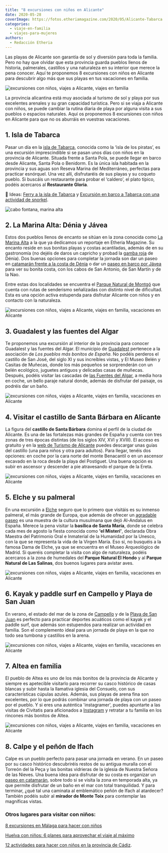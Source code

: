 ```yaml
---
title: "8 excursiones con niños en Alicante"
date: 2020-05-28
coverImage: https://fotos.etheriamagazine.com/2020/05/Alicante-Tabarca.jpg
categories: 
  - viaje-en-familia
  - viajes-para-mujeres
authors: 
  - Redacción Etheria
---
```


Las playas de Alicante son garantía de sol y diversión para toda la familia. Pero no hay que olvidar que esta provincia guarda pueblos llenos de historia, palmerales, castillos y una naturaleza en su interior que merece la pena conocer. Aquí te proponemos 8 excursiones con niños en Alicante para descubrir algo más que sus playas en tus vacaciones en familia.

![excursiones con niños, viajes a Alicante, viajes en familia](https://fotos.etheriamagazine.com/2020/05/Alicante-Tabarca.jpg "Isla de Tabarca.")

La provincia alicantina está muy asociada al turismo de sol y playa por sus excelentes 
arenales y su gran capacidad turística. Pero si se viaja a Alicante con niños, se puede 
cambiar la rutina diaria de playa por alguna visita a sus pueblos o espacios naturales. 
Aquí os proponemos 8 excursiones con niños en Alicante para que no os aburráis en 
vuestras vacaciones. 

## 1\. Isla de Tabarca

Pasar un día en la [isla de 
Tabarca](https://www.civitatis.com/es/santa-pola/excursion-tabarca-snorkel/?aid=10211), 
conocida como la ‘isla de los piratas’, es una excursión imprescindible si se pasan unos 
días con niños en la provincia de Alicante. Situada frente a Santa Pola, se puede llegar 
en barco desde Alicante, Santa Pola o Benidorm. Es la única isla habitada en la 
provincia y sus aguas son Reseva Marina del Mediterráneo, perfectas para practicar 
esnórquel. Una vez allí, disfrutaréis de sus playas y su coqueto pueblo. Si buscáis un 
restaurante para probar el ‘caldero’, el plato típico, podéis acercaros al **Restaurante 
Gloria**. 

📌 Ideas: [Ferry a la isla de 
Tabarca](https://www.civitatis.com/es/alicante/ferry-isla-tabarca/?aid=10211) y [Excursión 
en barco a Tabarca con una actividad de 
snorkel](https://www.civitatis.com/es/santa-pola/excursion-tabarca-snorkel/?aid=10211). 

![cabo fontana, marina alta](https://fotos.etheriamagazine.com/2019/08/viaje-denia-javea-Cabo-de-la-fontana.jpg "Cabo de la Fontana (Jávea). ©M.E.")

## 2\. La Marina Alta: Dénia y Jávea

Estos dos pueblos llenos de encanto se sitúan en la zona conocida como [La Marina 
Alta](http://etheriamagazine.com/2019/09/17/que-hacer-donde-comer-con-amigas-denia-javea/) 
a la que ya dedicamos un reportaje en Etheria Magazine. Su encanto reside en sus bonitas 
playas y costas acantiladas, además de en su gastronomía (no dejéis de daros un capricho 
y probad la [gamba 
roja](http://etheriamagazine.com/2019/07/02/mejores-restaurantes-gamba-roja-blanca-palamos-cambrils-valencia-almeria-huelva/) 
de Dénia). Dos buenas opciones para completar la jornada son dar un paseo en [catamarán 
frente a la costa de 
Dénia](https://www.civitatis.com/es/denia/paseo-catamaran-denia/?aid=10211) o dar un [paseo 
en barco por Jávea](https://www.civitatis.com/es/javea/paseo-barco-javea/?aid=10211) 
para ver su bonita costa, con los cabos de San Antonio, de San Martín y de la Nao. 

Entre estas dos localidades se encuentra el [Parque Natural de 
Montgó](http://www.denia.net/parque-natural-montgo) que cuenta con rutas de senderismo 
señalizadas con distinto nivel de dificultad. Esta es una opción activa estupenda para 
disfrutar Alicante con niños y en contacto con la naturaleza. 

![excursiones con niños, viajes a Alicante, viajes en familia, vacaciones en Alicante](https://fotos.etheriamagazine.com/2020/05/Alicante-Guadalest.jpg "Guadalest.")

## 3\. Guadalest y las fuentes del Algar

Te proponemos una excursión al interior de la provincia para conocer Guadalest y las 
fuentes del Algar. El municipio de [Guadalest](https://guadalest.es) pertenece a la 
asociación de _Los pueblos más bonitos de España_. No podéis perderos el castillo de San 
José, del siglo XI y sus increíbles vistas, y El Museo Belén y Casitas de Muñecas, donde 
los más pequeños se sorprenderán con un belén ecológico, juguetes antiguos y delicadas 
casas de muñecas. Después, podéis visitar las cascadas de [las Fuentes del 
Algar](https://lasfuentesdelalgar.com/info_general/), a media hora en coche, un bello 
paraje natural donde, además de disfrutar del paisaje, os podréis dar un baño. 

![excursiones con niños, viajes a Alicante, viajes en familia, vacaciones en Alicante](https://fotos.etheriamagazine.com/2020/05/Alicante-castillo.jpg "Castillo de Santa Bárbara desde el Puerto Deportivo de Alicante.")

## 4\. Visitar el castillo de Santa Bárbara en Alicante

La figura del **castillo de Santa Bárbara** domina el perfil de la ciudad de Alicante. 
Es una de las fortalezas más grandes de España y cuenta con tres zonas de tres épocas 
distintas (de los siglos XIV, XVI y XVIII). El acceso es gratuito y en la [web de 
Turismo de Alicante](https://www.alicanteturismo.com/castillo-de-santa-barbara/) puedes 
descargar unas guías del castillo (una para niños y otra para adultos). Para llegar, 
tenéis dos opciones: en coche por la cara norte del monte Benacantil o en un ascensor 
excavado en la roca desde la playa del Postiguet. Una buena opción es subir en ascensor 
y descender a pie atravesando el parque de la Ereta. 

![excursiones con niños, viajes a Alicante, viajes en familia, vacaciones en Alicante](https://fotos.etheriamagazine.com/2020/05/Alicante-elche.jpg "Palmeral de Elche.")

## 5\. Elche y su palmeral

En una excursión a [Elche](http://www.visitelche.com) seguro que lo primero que visitáis 
es su inmenso palmeral, el más grande de Europa, que además de ofrecer un [agradable 
paseo](https://www.civitatis.com/es/elche/tour-privado-elche/?aid=10211) es una muestra 
de la cultura musulmana que dejó Al-Andalus en España. Merece la pena visitar la 
**basílica de Santa María**, donde se celebra cada mes de agosto la fiesta conocida como 
**'el Misteri'**, declarada Obra Maestra del Patrimonio Oral e Inmaterial de la 
Humanidad por la Unesco, con la que se representa la vida de la Virgen María. Eso sí, no 
busquéis a la famosa Dama de Elche, ya que se encuentra en el Museo Arqueológico de 
Madrid. Si queréis completar la visita con algo de naturaleza, podéis acercaros a la 
zona de humedales del **Parque Natural El Hondo** y al **Parque Natural de Las 
Salinas**, dos buenos lugares para avistar aves. 

![excursiones con niños, viajes a Alicante, viajes en familia, vacaciones en Alicante](https://fotos.etheriamagazine.com/2020/05/Alicante-kayak-paddel-surf-san-juan-capello.jpg "Kayak y paddle en Campello y Playa de San Juan.")

## 6\. Kayak y paddle surf en Campello y Playa de San Juan

En verano, el estado del mar de la zona de [Campello](https://www.civitatis.com/es/el-campello/alquiler-kayak-el-campello/?aid=10211) 
y de la [Playa de San 
Juan](https://www.civitatis.com/es/alicante/tour-paddle-surf-playa-san-juan/?aid=10211) 
es perfecto para practicar deportes acuáticos como el kayak y el paddle surf, que además 
son estupendos para realizar un actividad en familia. Son el complemento ideal para un 
jornada de playa en la que no todo sea tumbona y castillos en la arena. 

![excursiones con niños, viajes a Alicante, viajes en familia, vacaciones en Alicante](https://fotos.etheriamagazine.com/2020/05/Elche-Altea.jpg "Iglesia del Consuelo en Altea.")

## 7\. Altea en familia

El pueblo de Altea es uno de los más bonitos de la provincia de Alicante y siempre es 
apetecible visitarlo para recorrer su casco histórico de casas blancas y subir hasta la 
llamativa iglesia del Consuelo, con sus características cúpulas azules. Además, sus 
playas de arena fina son excelentes, por lo que podrás combinar una jornada de playa con 
un paseo por el pueblo. Y si eres una auténtica 'instagramer', puedes apuntarte a las 
visitas de Civitatis para aficionados a [Instagram](https://www.civitatis.com/es/denia/tour-fotografico-altea/?aid=10211) 
y retratar a tu familia en los rincones más bonitos de Altea. 

![excursiones con niños, viajes a Alicante, viajes en familia, vacaciones en Alicante](https://fotos.etheriamagazine.com/2020/05/Alicante-Calpe-mirador.jpg "Vista de Calpe desde el monte Toix.")

## 8\. Calpe y el peñón de Ifach

Calpe es un pueblo perfecto para pasar una jornada en verano. En un paseo por su casco 
histórico descubriréis restos de su antigua muralla con el Torreón del la Peça y las 
bonitas vidrieras de la iglesia de Nuestra Señora de las Nieves. Una buena idea para 
disfrutar de su costa es organizar un [paseo en 
catamarán](https://www.civitatis.com/es/calpe/paseo-catamaran-calpe/?aid=10211), sobre 
todo si se visita la zona en temporada alta, ya que permite disfrutar de un baño en el 
mar con total tranquilidad. Y para terminar, ¿qué tal una caminata al emblemático peñón 
de Ifach al atardecer? También podéis subir al **mirador de Monte Toix** para contemplar 
las magníficas vistas. 

### Otros lugares para visitar con niños:

[8 excursiones en Málaga para hacer con 
niños](https://etheriamagazine.com/2021/07/12/excursiones-en-malaga-con-ninos/) 

[Huelva con niños: 6 planes para aprovechar el viaje al 
máximo](https://etheriamagazine.com/2021/06/21/planes-en-huelva-con-ninos/) 

[12 actividades para hacer con niños en la provincia de 
Cádiz](https://etheriamagazine.com/2020/03/12/12-actividades-familiares-para-viajes-con-ninos-en-cadiz/).
